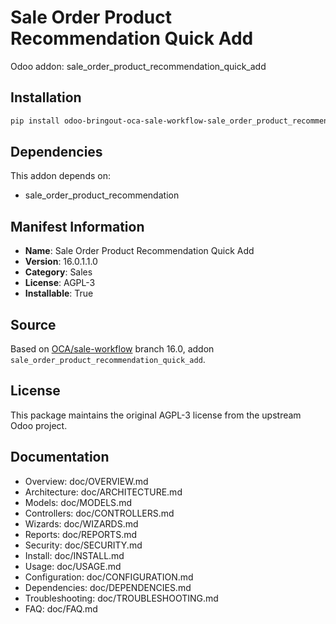 # Sale Order Product Recommendation Quick Add

Odoo addon: sale_order_product_recommendation_quick_add

## Installation

```bash
pip install odoo-bringout-oca-sale-workflow-sale_order_product_recommendation_quick_add
```

## Dependencies

This addon depends on:
- sale_order_product_recommendation

## Manifest Information

- **Name**: Sale Order Product Recommendation Quick Add
- **Version**: 16.0.1.1.0
- **Category**: Sales
- **License**: AGPL-3
- **Installable**: True

## Source

Based on [OCA/sale-workflow](https://github.com/OCA/sale-workflow) branch 16.0, addon `sale_order_product_recommendation_quick_add`.

## License

This package maintains the original AGPL-3 license from the upstream Odoo project.

## Documentation

- Overview: doc/OVERVIEW.md
- Architecture: doc/ARCHITECTURE.md
- Models: doc/MODELS.md
- Controllers: doc/CONTROLLERS.md
- Wizards: doc/WIZARDS.md
- Reports: doc/REPORTS.md
- Security: doc/SECURITY.md
- Install: doc/INSTALL.md
- Usage: doc/USAGE.md
- Configuration: doc/CONFIGURATION.md
- Dependencies: doc/DEPENDENCIES.md
- Troubleshooting: doc/TROUBLESHOOTING.md
- FAQ: doc/FAQ.md

